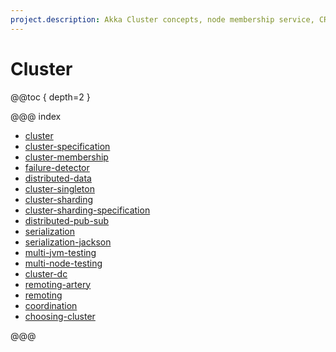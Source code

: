 ```yaml
---
project.description: Akka Cluster concepts, node membership service, CRDT Distributed Data, Cluster Singleton, Cluster Sharding, and Akka Cluster across multiple datacenters.
---
```

# Cluster

@@toc { depth=2 }

@@@ index

* [cluster](cluster.md)
* [cluster-specification](cluster-concepts.md)
* [cluster-membership](cluster-membership.md)
* [failure-detector](failure-detector.md)
* [distributed-data](distributed-data.md)
* [cluster-singleton](cluster-singleton.md)
* [cluster-sharding](cluster-sharding.md)
* [cluster-sharding-specification](cluster-sharding-concepts.md)
* [distributed-pub-sub](distributed-pub-sub.md)
* [serialization](../serialization.md)
* [serialization-jackson](../serialization-jackson.md)
* [multi-jvm-testing](../multi-jvm-testing.md)
* [multi-node-testing](../multi-node-testing.md)
* [cluster-dc](../cluster-dc.md)
* [remoting-artery](../remoting-artery.md)
* [remoting](../remoting.md)
* [coordination](../coordination.md)
* [choosing-cluster](choosing-cluster.md)

@@@
